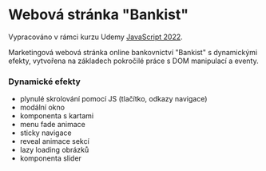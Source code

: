 # Webová stránka "Bankist"

Vypracováno v rámci kurzu Udemy [JavaScript 2022](https://www.udemy.com/share/101Wfe3@UU_sO7bHCOB5DskVqswTPSr2eV0ovdIGr6rsuhWSq1gkCF8cadYTIoAo8LLt7UczCw==/).

Marketingová webová stránka online bankovnictví "Bankist" s dynamickými efekty, vytvořena na základech pokročilé práce s DOM manipulací a eventy.

### Dynamické efekty
* plynulé skrolování pomocí JS (tlačítko, odkazy navigace)
* modální okno
* komponenta s kartami
* menu fade animace
* sticky navigace
* reveal animace sekcí
* lazy loading obrázků
* komponenta slider
